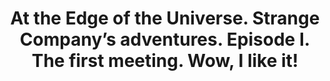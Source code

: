 ---
layout: product
title: "At the Edge of the Universe. Strange Company’s adventures. Episode I. The first meeting. Wow, I like it!                             "
price: "1400" 
desc: "1/24 Figura"
img_path: "/assets/img/MBLTD24031.jpg"
brand: "MasterBox"
available: false
special_offer: false
new: false
soon: false
cat: "010000"
subcat: "015300"
subsubcat: "0N/A"
sifra: "MBLTD24031"
popular: false
---